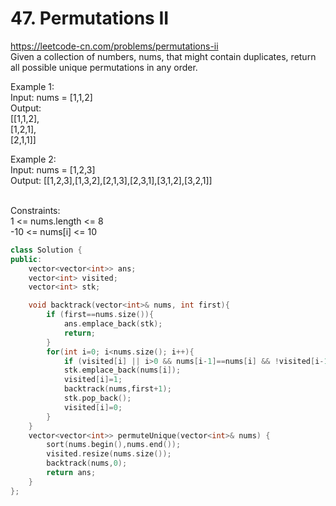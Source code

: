 # 47. Permutations II
https://leetcode-cn.com/problems/permutations-ii  
Given a collection of numbers, nums, that might contain duplicates, return all possible unique permutations in any order.  

Example 1:  
Input: nums = [1,1,2]  
Output:  
[[1,1,2],  
 [1,2,1],  
 [2,1,1]]  
 
Example 2:  
Input: nums = [1,2,3]  
Output: [[1,2,3],[1,3,2],[2,1,3],[2,3,1],[3,1,2],[3,2,1]]  
 

Constraints:  
1 <= nums.length <= 8  
-10 <= nums[i] <= 10  

``` cpp
class Solution {
public:
    vector<vector<int>> ans;
    vector<int> visited;
    vector<int> stk;

    void backtrack(vector<int>& nums, int first){
        if (first==nums.size()){
            ans.emplace_back(stk);
            return;
        }
        for(int i=0; i<nums.size(); i++){
            if (visited[i] || i>0 && nums[i-1]==nums[i] && !visited[i-1]) continue;
            stk.emplace_back(nums[i]);
            visited[i]=1;
            backtrack(nums,first+1);
            stk.pop_back();
            visited[i]=0;
        }
    }
    vector<vector<int>> permuteUnique(vector<int>& nums) {
        sort(nums.begin(),nums.end());
        visited.resize(nums.size());
        backtrack(nums,0);
        return ans;
    }
};
```
